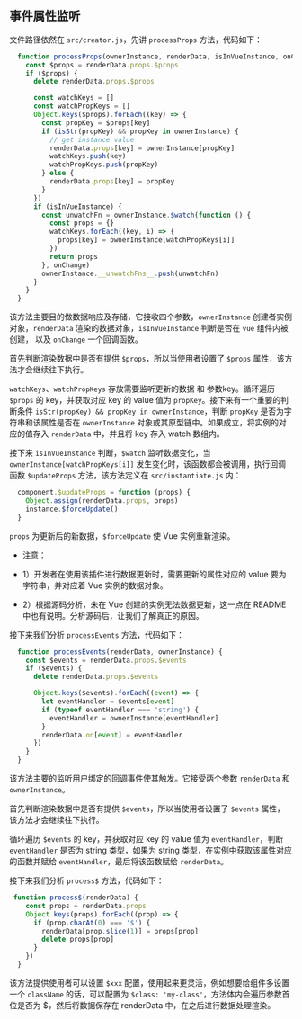 ## 事件属性监听

文件路径依然在 `src/creator.js`，先讲 `processProps` 方法，代码如下：

```js
  function processProps(ownerInstance, renderData, isInVueInstance, onChange) {
    const $props = renderData.props.$props
    if ($props) {
      delete renderData.props.$props

      const watchKeys = []
      const watchPropKeys = []
      Object.keys($props).forEach((key) => {
        const propKey = $props[key]
        if (isStr(propKey) && propKey in ownerInstance) {
          // get instance value
          renderData.props[key] = ownerInstance[propKey]
          watchKeys.push(key)
          watchPropKeys.push(propKey)
        } else {
          renderData.props[key] = propKey
        }
      })
      if (isInVueInstance) {
        const unwatchFn = ownerInstance.$watch(function () {
          const props = {}
          watchKeys.forEach((key, i) => {
            props[key] = ownerInstance[watchPropKeys[i]]
          })
          return props
        }, onChange)
        ownerInstance.__unwatchFns__.push(unwatchFn)
      }
    }
  }
```

该方法主要目的做数据响应及存储，它接收四个参数，`ownerInstance` 创建者实例对象，`renderData` 渲染的数据对象，`isInVueInstance` 判断是否在 `vue` 组件内被创建， 以及 `onChange` 一个回调函数。

首先判断渲染数据中是否有提供 `$props`，所以当使用者设置了 `$props` 属性，该方法才会继续往下执行。

`watchKeys`、`watchPropKeys` 存放需要监听更新的数据 和 参数key。循环遍历 `$props` 的 key，并获取对应 key 的 value 值为 `propKey`。接下来有一个重要的判断条件 `isStr(propKey) && propKey in ownerInstance`，判断 `propKey` 是否为字符串和该属性是否在 `ownerInstance` 对象或其原型链中。如果成立，将实例的对应的值存入 `renderData` 中，并且将 key 存入 watch 数组内。

接下来 `isInVueInstance` 判断，`$watch` 监听数据变化，当 `ownerInstance[watchPropKeys[i]]` 发生变化时，该函数都会被调用，执行回调函数 `$updateProps` 方法，该方法定义在 `src/instantiate.js` 内：

```js
  component.$updateProps = function (props) {
    Object.assign(renderData.props, props)
    instance.$forceUpdate()
  }
```

`props` 为更新后的新数据，`$forceUpdate` 使 Vue 实例重新渲染。

* 注意：
 
*  1）开发者在使用该插件进行数据更新时，需要更新的属性对应的 value 要为字符串，并对应着 Vue 实例的数据对象。

* 2）根据源码分析，未在 Vue 创建的实例无法数据更新，这一点在 README 中也有说明。分析源码后，让我们了解真正的原因。

接下来我们分析 `processEvents` 方法，代码如下：

```js
  function processEvents(renderData, ownerInstance) {
    const $events = renderData.props.$events
    if ($events) {
      delete renderData.props.$events

      Object.keys($events).forEach((event) => {
        let eventHandler = $events[event]
        if (typeof eventHandler === 'string') {
          eventHandler = ownerInstance[eventHandler]
        }
        renderData.on[event] = eventHandler
      })
    }
  }
```

该方法主要的监听用户绑定的回调事件使其触发。它接受两个参数 `renderData` 和 `ownerInstance`。

首先判断渲染数据中是否有提供 `$events`，所以当使用者设置了 `$events` 属性，该方法才会继续往下执行。

循环遍历 `$events` 的 key，并获取对应 key 的 value 值为 `eventHandler`，判断 `eventHandler` 是否为 string 类型，如果为 string 类型，在实例中获取该属性对应的函数并赋给 `eventHandler`，最后将该函数赋给 `renderData`。


接下来我们分析 `process$` 方法，代码如下：

```js
 function process$(renderData) {
    const props = renderData.props
    Object.keys(props).forEach((prop) => {
      if (prop.charAt(0) === '$') {
        renderData[prop.slice(1)] = props[prop]
        delete props[prop]
      }
    })
  }
```

该方法提供使用者可以设置 `$xxx` 配置，使用起来更灵活，例如想要给组件多设置一个 `className` 的话，可以配置为 `$class: 'my-class'`，方法体内会遍历参数首位是否为 $，然后将数据保存在 renderData 中，在之后进行数据处理渲染。